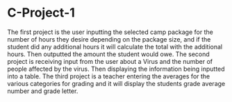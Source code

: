 # C-Project-1
The first project is the user inputting the selected camp package for the number of hours they desire depending on the package size, and if the student did any additional hours it will calculate the total with the additional hours. Then outputted the amount the student would owe.
The second project is receiving input from the user about a Virus and the number of people affected by the virus. Then displaying the information being inputted into a table.
The third project is a teacher entering the averages for the various categories for grading and it will display the students grade average number and grade letter.
